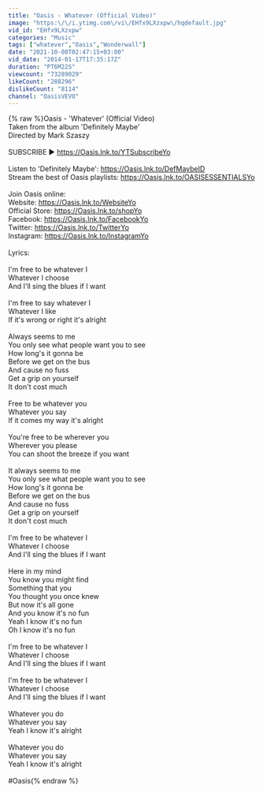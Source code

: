 ```yaml
---
title: "Oasis - Whatever (Official Video)"
image: "https:\/\/i.ytimg.com\/vi\/EHfx9LXzxpw\/hqdefault.jpg"
vid_id: "EHfx9LXzxpw"
categories: "Music"
tags: ["whatever","Oasis","Wonderwall"]
date: "2021-10-08T02:47:15+03:00"
vid_date: "2014-01-17T17:35:17Z"
duration: "PT6M22S"
viewcount: "73289029"
likeCount: "288296"
dislikeCount: "8114"
channel: "OasisVEVO"
---
```

{% raw %}Oasis - 'Whatever' (Official Video)<br />Taken from the album 'Definitely Maybe’<br />Directed by Mark Szaszy<br /><br />SUBSCRIBE ▶︎ <a rel="nofollow" target="blank" href="https://Oasis.lnk.to/YTSubscribeYo">https://Oasis.lnk.to/YTSubscribeYo</a><br /><br />Listen to 'Definitely Maybe': <a rel="nofollow" target="blank" href="https://Oasis.lnk.to/DefMaybeID">https://Oasis.lnk.to/DefMaybeID</a><br />Stream the best of Oasis playlists: <a rel="nofollow" target="blank" href="https://Oasis.lnk.to/OASISESSENTIALSYo">https://Oasis.lnk.to/OASISESSENTIALSYo</a><br /><br />Join Oasis online: <br />Website: <a rel="nofollow" target="blank" href="https://Oasis.lnk.to/WebsiteYo">https://Oasis.lnk.to/WebsiteYo</a><br />Official Store:  <a rel="nofollow" target="blank" href="https://Oasis.lnk.to/shopYo">https://Oasis.lnk.to/shopYo</a><br />Facebook: <a rel="nofollow" target="blank" href="https://Oasis.lnk.to/FacebookYo">https://Oasis.lnk.to/FacebookYo</a><br />Twitter: <a rel="nofollow" target="blank" href="https://Oasis.lnk.to/TwitterYo">https://Oasis.lnk.to/TwitterYo</a><br />Instagram: <a rel="nofollow" target="blank" href="https://Oasis.lnk.to/InstagramYo">https://Oasis.lnk.to/InstagramYo</a><br /><br />Lyrics:<br /><br />I'm free to be whatever I<br />Whatever I choose<br />And I'll sing the blues if I want<br /><br />I'm free to say whatever I<br />Whatever I like<br />If it's wrong or right it's alright<br /><br />Always seems to me<br />You only see what people want you to see<br />How long's it gonna be<br />Before we get on the bus<br />And cause no fuss<br />Get a grip on yourself<br />It don't cost much<br /><br />Free to be whatever you<br />Whatever you say<br />If it comes my way it's alright<br /><br />You're free to be wherever you<br />Wherever you please<br />You can shoot the breeze if you want<br /><br />It always seems to me<br />You only see what people want you to see<br />How long's it gonna be<br />Before we get on the bus<br />And cause no fuss<br />Get a grip on yourself<br />It don't cost much<br /><br />I'm free to be whatever I<br />Whatever I choose<br />And I'll sing the blues if I want<br /><br />Here in my mind<br />You know you might find<br />Something that you<br />You thought you once knew<br />But now it's all gone<br />And you know it's no fun<br />Yeah I know it's no fun<br />Oh I know it's no fun<br /><br />I'm free to be whatever I<br />Whatever I choose<br />And I'll sing the blues if I want<br /><br />I'm free to be whatever I<br />Whatever I choose<br />And I'll sing the blues if I want<br /><br />Whatever you do<br />Whatever you say<br />Yeah I know it's alright<br /><br />Whatever you do<br />Whatever you say<br />Yeah I know it's alright<br /><br />#Oasis{% endraw %}
